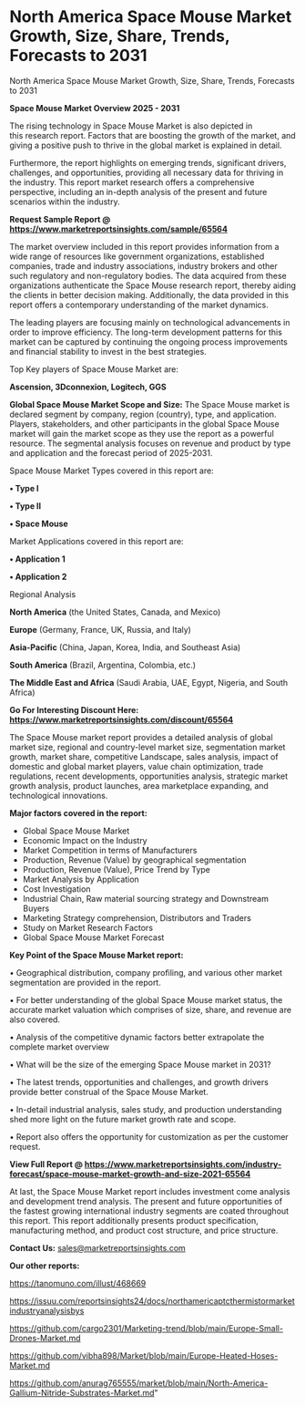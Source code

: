 # North America Space Mouse Market Growth, Size, Share, Trends, Forecasts to 2031
 North America Space Mouse Market Growth, Size, Share, Trends, Forecasts to 2031

<Strong> Space Mouse Market Overview 2025 - 2031</strong>

The rising technology in Space Mouse Market is also depicted in this research report. Factors that are boosting the growth of the market, and giving a positive push to thrive in the global market is explained in detail.

Furthermore, the report highlights on emerging trends, significant drivers, challenges, and opportunities, providing all necessary data for thriving in the industry. This report market research offers a comprehensive perspective, including an in-depth analysis of the present and future scenarios within the industry.

<strong>Request Sample Report @ <a href=https://www.marketreportsinsights.com/sample/65564>https://www.marketreportsinsights.com/sample/65564</a></strong>

The market overview included in this report provides information from a wide range of resources like government organizations, established companies, trade and industry associations, industry brokers and other such regulatory and non-regulatory bodies. The data acquired from these organizations authenticate the Space Mouse research report, thereby aiding the clients in better decision making. Additionally, the data provided in this report offers a contemporary understanding of the market dynamics.

The leading players are focusing mainly on technological advancements in order to improve efficiency. The long-term development patterns for this market can be captured by continuing the ongoing process improvements and financial stability to invest in the best strategies.

Top Key players of Space Mouse Market are:

<strong>Ascension, 3Dconnexion, Logitech, GGS</strong>

<strong><b>Global Space Mouse Market Scope and Size:</b></strong>
The Space Mouse market is declared segment by company, region (country), type, and application. Players, stakeholders, and other participants in the global Space Mouse market will gain the market scope as they use the report as a powerful resource. The segmental analysis focuses on revenue and product by type and application and the forecast period of 2025-2031.

Space Mouse Market Types covered in this report are:

<strong>• Type I

• Type II

• Space Mouse</strong>

Market Applications covered in this report are:

<strong>• Application 1

• Application 2</strong> 

Regional Analysis

<strong>North America</strong> (the United States, Canada, and Mexico)

<strong>Europe</strong> (Germany, France, UK, Russia, and Italy)

<strong>Asia-Pacific</strong> (China, Japan, Korea, India, and Southeast Asia)

<strong>South America</strong> (Brazil, Argentina, Colombia, etc.)

<strong>The Middle East and Africa</strong> (Saudi Arabia, UAE, Egypt, Nigeria, and South Africa)

<strong>Go For Interesting Discount Here: <a href=https://www.marketreportsinsights.com/discount/65564>https://www.marketreportsinsights.com/discount/65564</a></strong>

The Space Mouse market report provides a detailed analysis of global market size, regional and country-level market size, segmentation market growth, market share, competitive Landscape, sales analysis, impact of domestic and global market players, value chain optimization, trade regulations, recent developments, opportunities analysis, strategic market growth analysis, product launches, area marketplace expanding, and technological innovations.

<strong><b>Major factors covered in the report:</b></strong>
<ul>
  <li>Global Space Mouse Market </li>
  <li>Economic Impact on the Industry</li>
  <li>Market Competition in terms of Manufacturers</li>
  <li>Production, Revenue (Value) by geographical segmentation</li>
  <li>Production, Revenue (Value), Price Trend by Type</li>
  <li>Market Analysis by Application</li>
  <li>Cost Investigation</li>
  <li>Industrial Chain, Raw material sourcing strategy and Downstream Buyers</li>
  <li>Marketing Strategy comprehension, Distributors and Traders</li>
  <li>Study on Market Research Factors</li>
  <li>Global Space Mouse Market Forecast</li>
</ul>

<strong><b>Key Point of the Space Mouse Market report:</b></strong>

• Geographical distribution, company profiling, and various other market segmentation are provided in the report.

• For better understanding of the global Space Mouse market status, the accurate market valuation which comprises of size, share, and revenue are also covered.

• Analysis of the competitive dynamic factors better extrapolate the complete market overview

• What will be the size of the emerging Space Mouse market in 2031?

• The latest trends, opportunities and challenges, and growth drivers provide better construal of the Space Mouse Market.

• In-detail industrial analysis, sales study, and production understanding shed more light on the future market growth rate and scope.

• Report also offers the opportunity for customization as per the customer request.

<strong><b>View Full Report @ <a href=https://www.marketreportsinsights.com/industry-forecast/space-mouse-market-growth-and-size-2021-65564>https://www.marketreportsinsights.com/industry-forecast/space-mouse-market-growth-and-size-2021-65564</a></b></strong>


At last, the Space Mouse Market report includes investment come analysis and development trend analysis. The present and future opportunities of the fastest growing international industry segments are coated throughout this report. This report additionally presents product specification, manufacturing method, and product cost structure, and price structure.

<strong>Contact Us:</strong>
sales@marketreportsinsights.com

<strong>Our other reports:</strong>

<a href=https://tanomuno.com/illust/468669>https://tanomuno.com/illust/468669</a>

<a href=https://issuu.com/reportsinsights24/docs/northamericaptcthermistormarketindustryanalysisbys>https://issuu.com/reportsinsights24/docs/northamericaptcthermistormarketindustryanalysisbys</a>

<a href=https://github.com/cargo2301/Marketing-trend/blob/main/Europe-Small-Drones-Market.md>https://github.com/cargo2301/Marketing-trend/blob/main/Europe-Small-Drones-Market.md</a>

<a href=https://github.com/vibha898/Market/blob/main/Europe-Heated-Hoses-Market.md>https://github.com/vibha898/Market/blob/main/Europe-Heated-Hoses-Market.md</a>

<a href=https://github.com/anurag765555/market/blob/main/North-America-Gallium-Nitride-Substrates-Market.md>https://github.com/anurag765555/market/blob/main/North-America-Gallium-Nitride-Substrates-Market.md</a>"
